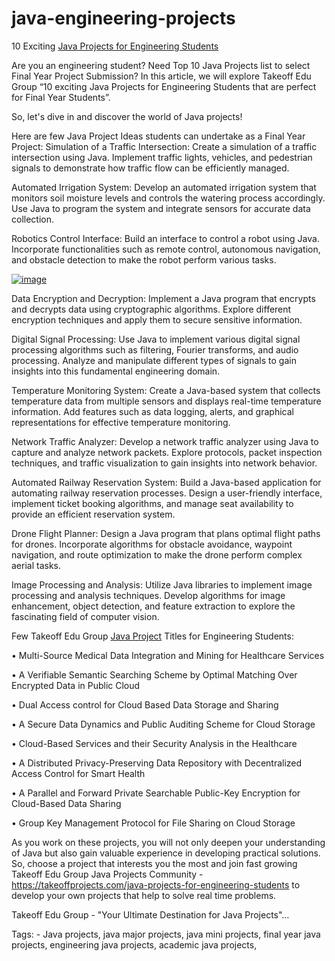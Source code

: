 # java-engineering-projects

10 Exciting [Java Projects for Engineering Students](https://takeoffprojects.com/java-projects-for-engineering-students)

Are you an engineering student? Need Top 10 Java Projects list to select Final Year Project Submission? In this article, we will explore Takeoff Edu Group “10 exciting Java Projects for Engineering Students that are perfect for Final Year Students”. 

So, let's dive in and discover the world of Java projects!

Here are few Java Project Ideas students can undertake as a Final Year Project: 
Simulation of a Traffic Intersection: Create a simulation of a traffic intersection using Java. Implement traffic lights, vehicles, and pedestrian signals to demonstrate how traffic flow can be efficiently managed.

Automated Irrigation System: Develop an automated irrigation system that monitors soil moisture levels and controls the watering process accordingly. Use Java to program the system and integrate sensors for accurate data collection.

Robotics Control Interface: Build an interface to control a robot using Java. Incorporate functionalities such as remote control, autonomous navigation, and obstacle detection to make the robot perform various tasks.

[![image](https://github.com/takeoff-projects-final-year/java-engineering-projects/assets/122364815/8fe3494d-8c8e-4ed7-b0a1-7c1b5656f862)](https://takeoffprojects.com/java-projects-for-engineering-students)

Data Encryption and Decryption: Implement a Java program that encrypts and decrypts data using cryptographic algorithms. Explore different encryption techniques and apply them to secure sensitive information.

Digital Signal Processing: Use Java to implement various digital signal processing algorithms such as filtering, Fourier transforms, and audio processing. Analyze and manipulate different types of signals to gain insights into this fundamental engineering domain.

Temperature Monitoring System: Create a Java-based system that collects temperature data from multiple sensors and displays real-time temperature information. Add features such as data logging, alerts, and graphical representations for effective temperature monitoring.

Network Traffic Analyzer: Develop a network traffic analyzer using Java to capture and analyze network packets. Explore protocols, packet inspection techniques, and traffic visualization to gain insights into network behavior.

Automated Railway Reservation System: Build a Java-based application for automating railway reservation processes. Design a user-friendly interface, implement ticket booking algorithms, and manage seat availability to provide an efficient reservation system.

Drone Flight Planner: Design a Java program that plans optimal flight paths for drones. Incorporate algorithms for obstacle avoidance, waypoint navigation, and route optimization to make the drone perform complex aerial tasks.

Image Processing and Analysis: Utilize Java libraries to implement image processing and analysis techniques. Develop algorithms for image enhancement, object detection, and feature extraction to explore the fascinating field of computer vision.

Few Takeoff Edu Group [Java Project](https://takeoffprojects.com/java-projects-for-engineering-students) Titles for Engineering Students:

•	Multi-Source Medical Data Integration and Mining for Healthcare Services

•	A Verifiable Semantic Searching Scheme by Optimal Matching Over Encrypted Data in Public Cloud

•	Dual Access control for Cloud Based Data Storage and Sharing

•	A Secure Data Dynamics and Public Auditing Scheme for Cloud Storage

•	Cloud-Based Services and their Security Analysis in the Healthcare

•	A Distributed Privacy-Preserving Data Repository with Decentralized Access Control for Smart Health

•	A Parallel and Forward Private Searchable Public-Key Encryption for Cloud-Based Data Sharing

•	Group Key Management Protocol for File Sharing on Cloud Storage

As you work on these projects, you will not only deepen your understanding of Java but also gain valuable experience in developing practical solutions. So, choose a project that interests you the most and join fast growing Takeoff Edu Group Java Projects Community - https://takeoffprojects.com/java-projects-for-engineering-students to develop your own projects that help to solve real time problems.

Takeoff Edu Group - "Your Ultimate Destination for Java Projects"…

Tags: - 
Java projects, java major projects, java mini projects, final year java projects, engineering java projects, academic java projects, 

